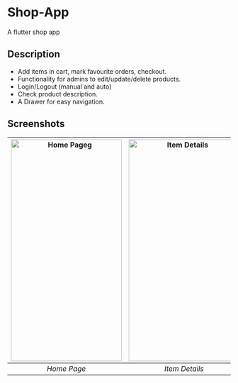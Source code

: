 # Shop-App
A flutter shop app

## Description

- Add items in cart, mark favourite orders, checkout.
- Functionality for admins to edit/update/delete products.
- Login/Logout (manual and auto)
- Check product description.
- A Drawer for easy navigation.


## Screenshots

<img src="https://user-images.githubusercontent.com/23046900/147050396-41202fe6-81fd-4bdc-8f9a-09c7816b5770.jpeg" alt="Home Pageg" width="250" height="500">|<img src="https://user-images.githubusercontent.com/23046900/147050528-18311f37-05ad-45e2-9fce-9de317ffed2c.jpeg" alt="Item Details" width="250" height="500">|<img src="https://user-images.githubusercontent.com/23046900/147050511-902c6d7d-bde8-411e-a539-b5bcfef6316f.jpeg" alt="Drawer" width="250" height="500">
:-:|:-:|:-:
*Home Page* | *Item Details* | *Navigation Panel*
